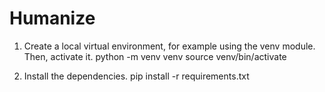 # Humanize

1. Create a local virtual environment, for example using the venv module. Then, activate it.
python -m venv venv
source venv/bin/activate

2. Install the dependencies.
pip install -r requirements.txt